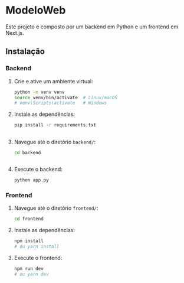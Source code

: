 # ModeloWeb

Este projeto é composto por um backend em Python e um frontend em Next.js.

## Instalação

### Backend

1.  Crie e ative um ambiente virtual:
    ```bash
    python -m venv venv
    source venv/bin/activate  # Linux/macOS
    # venv\Scripts\activate   # Windows
    ```
2.  Instale as dependências:
    ```bash
    pip install -r requirements.txt
 
3.  Navegue até o diretório `backend/`:
    ```bash
    cd backend
    ```
    ```
4.  Execute o backend:
    ```bash
    python app.py
    ```

### Frontend

1.  Navegue até o diretório `frontend/`:
    ```bash
    cd frontend
    ```
2.  Instale as dependências:
    ```bash
    npm install
    # ou yarn install
    ```
3.  Execute o frontend:
    ```bash
    npm run dev
    # ou yarn dev
